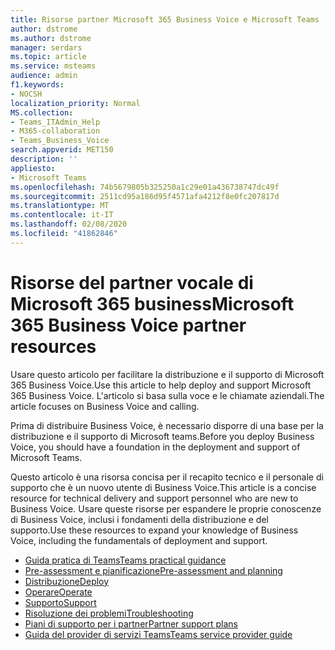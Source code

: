 ```yaml
---
title: Risorse partner Microsoft 365 Business Voice e Microsoft Teams
author: dstrome
ms.author: dstrome
manager: serdars
ms.topic: article
ms.service: msteams
audience: admin
f1.keywords:
- NOCSH
localization_priority: Normal
MS.collection:
- Teams_ITAdmin_Help
- M365-collaboration
- Teams_Business_Voice
search.appverid: MET150
description: ''
appliesto:
- Microsoft Teams
ms.openlocfilehash: 74b5679805b325250a1c29e01a436738747dc49f
ms.sourcegitcommit: 2511cd95a186d95f4571afa4212f8e0fc207817d
ms.translationtype: MT
ms.contentlocale: it-IT
ms.lasthandoff: 02/08/2020
ms.locfileid: "41862846"
---
```

# <a name="microsoft-365-business-voice-partner-resources"></a><span data-ttu-id="cde41-102">Risorse del partner vocale di Microsoft 365 business</span><span class="sxs-lookup"><span data-stu-id="cde41-102">Microsoft 365 Business Voice partner resources</span></span>

<span data-ttu-id="cde41-103">Usare questo articolo per facilitare la distribuzione e il supporto di Microsoft 365 Business Voice.</span><span class="sxs-lookup"><span data-stu-id="cde41-103">Use this article to help deploy and support Microsoft 365 Business Voice.</span></span> <span data-ttu-id="cde41-104">L'articolo si basa sulla voce e le chiamate aziendali.</span><span class="sxs-lookup"><span data-stu-id="cde41-104">The article focuses on Business Voice and calling.</span></span>

<span data-ttu-id="cde41-105">Prima di distribuire Business Voice, è necessario disporre di una base per la distribuzione e il supporto di Microsoft teams.</span><span class="sxs-lookup"><span data-stu-id="cde41-105">Before you deploy Business Voice, you should have a foundation in the deployment and support of Microsoft Teams.</span></span>

<span data-ttu-id="cde41-106">Questo articolo è una risorsa concisa per il recapito tecnico e il personale di supporto che è un nuovo utente di Business Voice.</span><span class="sxs-lookup"><span data-stu-id="cde41-106">This article is a concise resource for technical delivery and support personnel who are new to Business Voice.</span></span> <span data-ttu-id="cde41-107">Usare queste risorse per espandere le proprie conoscenze di Business Voice, inclusi i fondamenti della distribuzione e del supporto.</span><span class="sxs-lookup"><span data-stu-id="cde41-107">Use these resources to expand your knowledge of Business Voice, including the fundamentals of deployment and support.</span></span>

- [<span data-ttu-id="cde41-108">Guida pratica di Teams</span><span class="sxs-lookup"><span data-stu-id="cde41-108">Teams practical guidance</span></span>](../cloud-voice-landing-page.md)
- [<span data-ttu-id="cde41-109">Pre-assessment e pianificazione</span><span class="sxs-lookup"><span data-stu-id="cde41-109">Pre-assessment and planning</span></span>](../3-envision-evaluate-my-environment.md)
- [<span data-ttu-id="cde41-110">Distribuzione</span><span class="sxs-lookup"><span data-stu-id="cde41-110">Deploy</span></span>](../3-onboard-deploy-my-service.md)
- [<span data-ttu-id="cde41-111">Operare</span><span class="sxs-lookup"><span data-stu-id="cde41-111">Operate</span></span>](../1-drive-value-operate-my-service.md)
- [<span data-ttu-id="cde41-112">Supporto</span><span class="sxs-lookup"><span data-stu-id="cde41-112">Support</span></span>](../prepare-network.md)
- [<span data-ttu-id="cde41-113">Risoluzione dei problemi</span><span class="sxs-lookup"><span data-stu-id="cde41-113">Troubleshooting</span></span>](../connectivity-issues.md)
- [<span data-ttu-id="cde41-114">Piani di supporto per i partner</span><span class="sxs-lookup"><span data-stu-id="cde41-114">Partner support plans</span></span>](https://partner.microsoft.com/support/partnersupport)
- [<span data-ttu-id="cde41-115">Guida del provider di servizi Teams</span><span class="sxs-lookup"><span data-stu-id="cde41-115">Teams service provider guide</span></span>](https://aka.ms/teamsserviceproviderguide)
